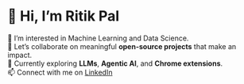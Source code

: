 # 👋 Hi, I’m Ritik Pal

👀 I’m interested in Machine Learning and Data Science.  
💬 Let’s collaborate on meaningful **open-source projects** that make an impact.  
🌱 Currently exploring **LLMs**, **Agentic AI**, and **Chrome extensions**.  
📫 Connect with me on [LinkedIn](https://www.linkedin.com/in/ritik-pal-1a8255168/) 


<!--
**RitikPal98/ritikpal98** is a ✨ _special_ ✨ repository because its `README.md` (this file) appears on your GitHub profile.

Here are some ideas to get you started:

- 🔭 I’m currently working on ...
- 🌱 I’m currently learning ...
- 👯 I’m looking to collaborate on ...
- 🤔 I’m looking for help with ...
- 💬 Ask me about ...
- 📫 How to reach me: ...
- 😄 Pronouns: ...
- ⚡ Fun fact: ...
-->
